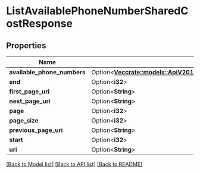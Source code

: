 # ListAvailablePhoneNumberSharedCostResponse

## Properties

Name | Type | Description | Notes
------------ | ------------- | ------------- | -------------
**available_phone_numbers** | Option<[**Vec<crate::models::ApiV2010AccountAvailablePhoneNumberCountryAvailablePhoneNumberSharedCost>**](api.v2010.account.available_phone_number_country.available_phone_number_shared_cost.md)> |  | [optional]
**end** | Option<**i32**> |  | [optional]
**first_page_uri** | Option<**String**> |  | [optional]
**next_page_uri** | Option<**String**> |  | [optional]
**page** | Option<**i32**> |  | [optional]
**page_size** | Option<**i32**> |  | [optional]
**previous_page_uri** | Option<**String**> |  | [optional]
**start** | Option<**i32**> |  | [optional]
**uri** | Option<**String**> |  | [optional]

[[Back to Model list]](../README.md#documentation-for-models) [[Back to API list]](../README.md#documentation-for-api-endpoints) [[Back to README]](../README.md)


